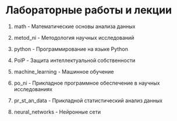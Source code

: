 # Лабораторные работы и лекции

1. math - Математические основы анализа данных

2. metod_ni - Методология научных исследований

3. python - Программирование на языке Python

4. PoIP - Защита интеллектуальной собственности

5. machine_learning - Машинное обучение

6. po_ni - Прикладное программное обеспечение в научных исследованиях

7. pr_st_an_data - Прикладной статистический анализ данных

8. neural_networks - Нейронные сети
